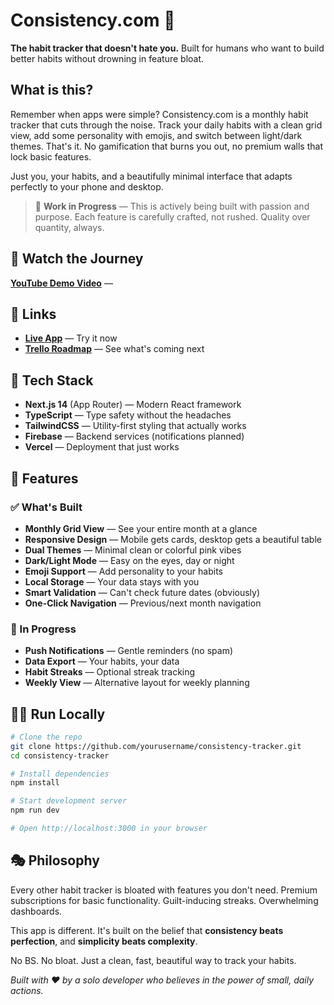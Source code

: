 # Consistency.com 🎯

**The habit tracker that doesn't hate you.** Built for humans who want to build better habits without drowning in feature bloat.

## What is this?

Remember when apps were simple? Consistency.com is a monthly habit tracker that cuts through the noise. Track your daily habits with a clean grid view, add some personality with emojis, and switch between light/dark themes. That's it. No gamification that burns you out, no premium walls that lock basic features.

Just you, your habits, and a beautifully minimal interface that adapts perfectly to your phone and desktop.

> 🚧 **Work in Progress** — This is actively being built with passion and purpose. Each feature is carefully crafted, not rushed. Quality over quantity, always.

## 🎥 Watch the Journey

**[YouTube Demo Video]([https://youtube.com/your-demo-video](https://www.youtube.com/watch?v=z7ydapMhn6Y))** —

## 🔗 Links

- **[Live App](https://tracker-nextjs-iqvc.vercel.app/)** — Try it now
- **[Trello Roadmap](https://trello.com/b/mxGtC5fF/arch-a-track)** — See what's coming next

## 🔧 Tech Stack

- **Next.js 14** (App Router) — Modern React framework
- **TypeScript** — Type safety without the headaches
- **TailwindCSS** — Utility-first styling that actually works
- **Firebase** — Backend services (notifications planned)
- **Vercel** — Deployment that just works

## 🎯 Features

### ✅ What's Built
- **Monthly Grid View** — See your entire month at a glance
- **Responsive Design** — Mobile gets cards, desktop gets a beautiful table
- **Dual Themes** — Minimal clean or colorful pink vibes
- **Dark/Light Mode** — Easy on the eyes, day or night
- **Emoji Support** — Add personality to your habits
- **Local Storage** — Your data stays with you
- **Smart Validation** — Can't check future dates (obviously)
- **One-Click Navigation** — Previous/next month navigation

### 🚧 In Progress
- **Push Notifications** — Gentle reminders (no spam)
- **Data Export** — Your habits, your data
- **Habit Streaks** — Optional streak tracking
- **Weekly View** — Alternative layout for weekly planning

## 🏃‍♂️ Run Locally

```bash
# Clone the repo
git clone https://github.com/yourusername/consistency-tracker.git
cd consistency-tracker

# Install dependencies
npm install

# Start development server
npm run dev

# Open http://localhost:3000 in your browser
```


## 🎭 Philosophy

Every other habit tracker is bloated with features you don't need. Premium subscriptions for basic functionality. Guilt-inducing streaks. Overwhelming dashboards.

This app is different. It's built on the belief that **consistency beats perfection**, and **simplicity beats complexity**.

No BS. No bloat. Just a clean, fast, beautiful way to track your habits.


*Built with ❤️ by a solo developer who believes in the power of small, daily actions.*
